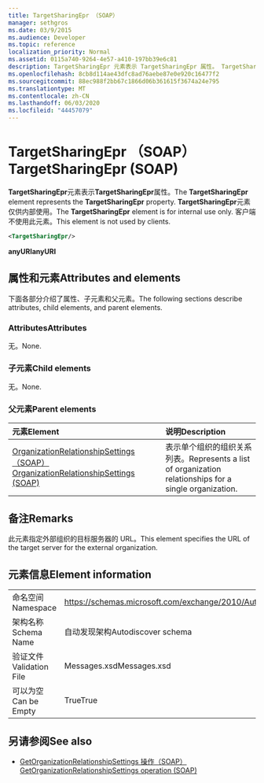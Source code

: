 ```yaml
---
title: TargetSharingEpr （SOAP）
manager: sethgros
ms.date: 03/9/2015
ms.audience: Developer
ms.topic: reference
localization_priority: Normal
ms.assetid: 0115a740-9264-4e57-a410-197bb39e6c81
description: TargetSharingEpr 元素表示 TargetSharingEpr 属性。 TargetSharingEpr 元素仅供内部使用。
ms.openlocfilehash: 8cb8d114ae43dfc8ad76aebe87e0e920c16477f2
ms.sourcegitcommit: 88ec988f2bb67c1866d06b361615f3674a24e795
ms.translationtype: MT
ms.contentlocale: zh-CN
ms.lasthandoff: 06/03/2020
ms.locfileid: "44457079"
---
```

# <a name="targetsharingepr-soap"></a><span data-ttu-id="92fa8-104">TargetSharingEpr （SOAP）</span><span class="sxs-lookup"><span data-stu-id="92fa8-104">TargetSharingEpr (SOAP)</span></span>
 
<span data-ttu-id="92fa8-105">**TargetSharingEpr**元素表示**TargetSharingEpr**属性。</span><span class="sxs-lookup"><span data-stu-id="92fa8-105">The **TargetSharingEpr** element represents the **TargetSharingEpr** property.</span></span> <span data-ttu-id="92fa8-106">**TargetSharingEpr**元素仅供内部使用。</span><span class="sxs-lookup"><span data-stu-id="92fa8-106">The **TargetSharingEpr** element is for internal use only.</span></span> <span data-ttu-id="92fa8-107">客户端不使用此元素。</span><span class="sxs-lookup"><span data-stu-id="92fa8-107">This element is not used by clients.</span></span> 
  
```XML
<TargetSharingEpr/>
```

<span data-ttu-id="92fa8-108">**anyURI**</span><span class="sxs-lookup"><span data-stu-id="92fa8-108">**anyURI**</span></span>

## <a name="attributes-and-elements"></a><span data-ttu-id="92fa8-109">属性和元素</span><span class="sxs-lookup"><span data-stu-id="92fa8-109">Attributes and elements</span></span>

<span data-ttu-id="92fa8-110">下面各部分介绍了属性、子元素和父元素。</span><span class="sxs-lookup"><span data-stu-id="92fa8-110">The following sections describe attributes, child elements, and parent elements.</span></span>
  
### <a name="attributes"></a><span data-ttu-id="92fa8-111">Attributes</span><span class="sxs-lookup"><span data-stu-id="92fa8-111">Attributes</span></span>

<span data-ttu-id="92fa8-112">无。</span><span class="sxs-lookup"><span data-stu-id="92fa8-112">None.</span></span>
  
### <a name="child-elements"></a><span data-ttu-id="92fa8-113">子元素</span><span class="sxs-lookup"><span data-stu-id="92fa8-113">Child elements</span></span>

<span data-ttu-id="92fa8-114">无。</span><span class="sxs-lookup"><span data-stu-id="92fa8-114">None.</span></span>
  
### <a name="parent-elements"></a><span data-ttu-id="92fa8-115">父元素</span><span class="sxs-lookup"><span data-stu-id="92fa8-115">Parent elements</span></span>

|<span data-ttu-id="92fa8-116">**元素**</span><span class="sxs-lookup"><span data-stu-id="92fa8-116">**Element**</span></span>|<span data-ttu-id="92fa8-117">**说明**</span><span class="sxs-lookup"><span data-stu-id="92fa8-117">**Description**</span></span>|
|:-----|:-----|
|[<span data-ttu-id="92fa8-118">OrganizationRelationshipSettings （SOAP）</span><span class="sxs-lookup"><span data-stu-id="92fa8-118">OrganizationRelationshipSettings (SOAP)</span></span>](organizationrelationshipsettings-soap.md) <br/> |<span data-ttu-id="92fa8-119">表示单个组织的组织关系列表。</span><span class="sxs-lookup"><span data-stu-id="92fa8-119">Represents a list of organization relationships for a single organization.</span></span>  <br/> |
   
## <a name="remarks"></a><span data-ttu-id="92fa8-120">备注</span><span class="sxs-lookup"><span data-stu-id="92fa8-120">Remarks</span></span>

<span data-ttu-id="92fa8-121">此元素指定外部组织的目标服务器的 URL。</span><span class="sxs-lookup"><span data-stu-id="92fa8-121">This element specifies the URL of the target server for the external organization.</span></span> 
  
## <a name="element-information"></a><span data-ttu-id="92fa8-122">元素信息</span><span class="sxs-lookup"><span data-stu-id="92fa8-122">Element information</span></span>

|||
|:-----|:-----|
|<span data-ttu-id="92fa8-123">命名空间</span><span class="sxs-lookup"><span data-stu-id="92fa8-123">Namespace</span></span>  <br/> |https://schemas.microsoft.com/exchange/2010/Autodiscover  <br/> |
|<span data-ttu-id="92fa8-124">架构名称</span><span class="sxs-lookup"><span data-stu-id="92fa8-124">Schema Name</span></span>  <br/> |<span data-ttu-id="92fa8-125">自动发现架构</span><span class="sxs-lookup"><span data-stu-id="92fa8-125">Autodiscover schema</span></span>  <br/> |
|<span data-ttu-id="92fa8-126">验证文件</span><span class="sxs-lookup"><span data-stu-id="92fa8-126">Validation File</span></span>  <br/> |<span data-ttu-id="92fa8-127">Messages.xsd</span><span class="sxs-lookup"><span data-stu-id="92fa8-127">Messages.xsd</span></span>  <br/> |
|<span data-ttu-id="92fa8-128">可以为空</span><span class="sxs-lookup"><span data-stu-id="92fa8-128">Can be Empty</span></span>  <br/> |<span data-ttu-id="92fa8-129">True</span><span class="sxs-lookup"><span data-stu-id="92fa8-129">True</span></span>  <br/> |
   
## <a name="see-also"></a><span data-ttu-id="92fa8-130">另请参阅</span><span class="sxs-lookup"><span data-stu-id="92fa8-130">See also</span></span>

- [<span data-ttu-id="92fa8-131">GetOrganizationRelationshipSettings 操作（SOAP）</span><span class="sxs-lookup"><span data-stu-id="92fa8-131">GetOrganizationRelationshipSettings operation (SOAP)</span></span>](getorganizationrelationshipsettings-operation-soap.md)

